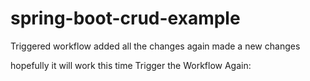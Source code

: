 # spring-boot-crud-example
Triggered workflow
added all the changes
again made a new changes


hopefully it will work this time
Trigger the Workflow Again:
